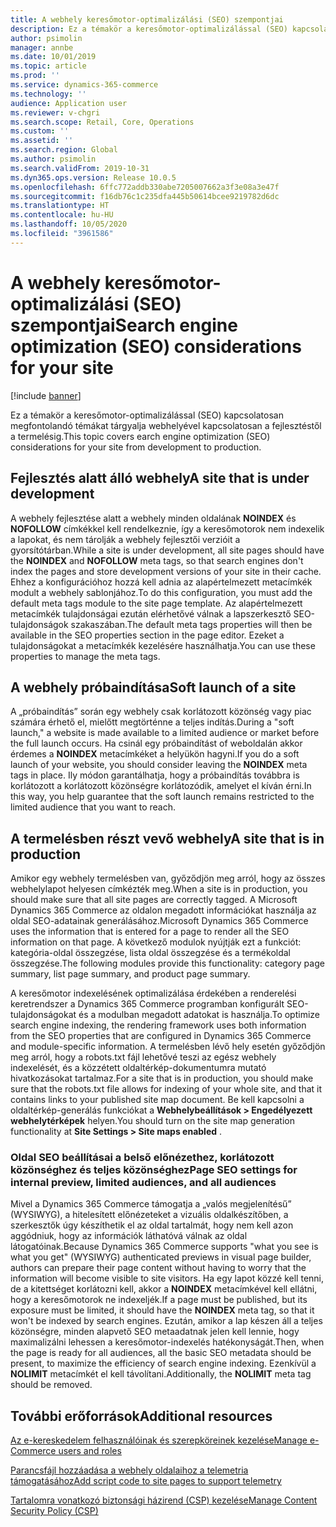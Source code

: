 ```yaml
---
title: A webhely keresőmotor-optimalizálási (SEO) szempontjai
description: Ez a témakör a keresőmotor-optimalizálással (SEO) kapcsolatosan megfontolandó témákat tárgyalja webhelyével kapcsolatosan a fejlesztéstől a termelésig.
author: psimolin
manager: annbe
ms.date: 10/01/2019
ms.topic: article
ms.prod: ''
ms.service: dynamics-365-commerce
ms.technology: ''
audience: Application user
ms.reviewer: v-chgri
ms.search.scope: Retail, Core, Operations
ms.custom: ''
ms.assetid: ''
ms.search.region: Global
ms.author: psimolin
ms.search.validFrom: 2019-10-31
ms.dyn365.ops.version: Release 10.0.5
ms.openlocfilehash: 6ffc772addb330abe7205007662a3f3e08a3e47f
ms.sourcegitcommit: f16db76c1c235dfa445b50614bcee9219782d6dc
ms.translationtype: HT
ms.contentlocale: hu-HU
ms.lasthandoff: 10/05/2020
ms.locfileid: "3961586"
---
```

# <a name="search-engine-optimization-seo-considerations-for-your-site"></a><span data-ttu-id="681c1-103">A webhely keresőmotor-optimalizálási (SEO) szempontjai</span><span class="sxs-lookup"><span data-stu-id="681c1-103">Search engine optimization (SEO) considerations for your site</span></span>


[!include [banner](includes/banner.md)]

<span data-ttu-id="681c1-104">Ez a témakör a keresőmotor-optimalizálással (SEO) kapcsolatosan megfontolandó témákat tárgyalja webhelyével kapcsolatosan a fejlesztéstől a termelésig.</span><span class="sxs-lookup"><span data-stu-id="681c1-104">This topic covers earch engine optimization (SEO) considerations for your site from development to production.</span></span>

## <a name="a-site-that-is-under-development"></a><span data-ttu-id="681c1-105">Fejlesztés alatt álló webhely</span><span class="sxs-lookup"><span data-stu-id="681c1-105">A site that is under development</span></span>

<span data-ttu-id="681c1-106">A webhely fejlesztése alatt a webhely minden oldalának **NOINDEX** és **NOFOLLOW** címkékkel kell rendelkeznie, így a keresőmotorok nem indexelik a lapokat, és nem tárolják a webhely fejlesztői verzióit a gyorsítótárban.</span><span class="sxs-lookup"><span data-stu-id="681c1-106">While a site is under development, all site pages should have the **NOINDEX** and **NOFOLLOW** meta tags, so that search engines don't index the pages and store development versions of your site in their cache.</span></span> <span data-ttu-id="681c1-107">Ehhez a konfigurációhoz hozzá kell adnia az alapértelmezett metacímkék modult a webhely sablonjához.</span><span class="sxs-lookup"><span data-stu-id="681c1-107">To do this configuration, you must add the default meta tags module to the site page template.</span></span> <span data-ttu-id="681c1-108">Az alapértelmezett metacímkék tulajdonságai ezután elérhetővé válnak a lapszerkesztő SEO-tulajdonságok szakaszában.</span><span class="sxs-lookup"><span data-stu-id="681c1-108">The default meta tags properties will then be available in the SEO properties section in the page editor.</span></span> <span data-ttu-id="681c1-109">Ezeket a tulajdonságokat a metacímkék kezelésére használhatja.</span><span class="sxs-lookup"><span data-stu-id="681c1-109">You can use these properties to manage the meta tags.</span></span>

## <a name="soft-launch-of-a-site"></a><span data-ttu-id="681c1-110">A webhely próbaindítása</span><span class="sxs-lookup"><span data-stu-id="681c1-110">Soft launch of a site</span></span>

<span data-ttu-id="681c1-111">A „próbaindítás” során egy webhely csak korlátozott közönség vagy piac számára érhető el, mielőtt megtörténne a teljes indítás.</span><span class="sxs-lookup"><span data-stu-id="681c1-111">During a "soft launch," a website is made available to a limited audience or market before the full launch occurs.</span></span> <span data-ttu-id="681c1-112">Ha csinál egy próbaindítást of weboldalán akkor érdemes a **NOINDEX** metacímkéket a helyükön hagyni.</span><span class="sxs-lookup"><span data-stu-id="681c1-112">If you do a soft launch of your website, you should consider leaving the **NOINDEX** meta tags in place.</span></span> <span data-ttu-id="681c1-113">Ily módon garantálhatja, hogy a próbaindítás továbbra is korlátozott a korlátozott közönségre korlátozódik, amelyet el kíván érni.</span><span class="sxs-lookup"><span data-stu-id="681c1-113">In this way, you help guarantee that the soft launch remains restricted to the limited audience that you want to reach.</span></span>

## <a name="a-site-that-is-in-production"></a><span data-ttu-id="681c1-114">A termelésben részt vevő webhely</span><span class="sxs-lookup"><span data-stu-id="681c1-114">A site that is in production</span></span>

<span data-ttu-id="681c1-115">Amikor egy webhely termelésben van, győződjön meg arról, hogy az összes webhelylapot helyesen címkézték meg.</span><span class="sxs-lookup"><span data-stu-id="681c1-115">When a site is in production, you should make sure that all site pages are correctly tagged.</span></span> <span data-ttu-id="681c1-116">A Microsoft Dynamics 365 Commerce az oldalon megadott információkat használja az oldal SEO-adatainak generálásához.</span><span class="sxs-lookup"><span data-stu-id="681c1-116">Microsoft Dynamics 365 Commerce uses the information that is entered for a page to render all the SEO information on that page.</span></span> <span data-ttu-id="681c1-117">A következő modulok nyújtják ezt a funkciót: kategória-oldal összegzése, lista oldal összegzése és a termékoldal összegzése.</span><span class="sxs-lookup"><span data-stu-id="681c1-117">The following modules provide this functionality: category page summary, list page summary, and product page summary.</span></span>

<span data-ttu-id="681c1-118">A keresőmotor indexelésének optimalizálása érdekében a renderelési keretrendszer a Dynamics 365 Commerce programban konfigurált SEO-tulajdonságokat és a modulban megadott adatokat is használja.</span><span class="sxs-lookup"><span data-stu-id="681c1-118">To optimize search engine indexing, the rendering framework uses both information from the SEO properties that are configured in Dynamics 365 Commerce and module-specific information.</span></span> <span data-ttu-id="681c1-119">A termelésben lévő hely esetén győződjön meg arról, hogy a robots.txt fájl lehetővé teszi az egész webhely indexelését, és a közzétett oldaltérkép-dokumentumra mutató hivatkozásokat tartalmaz.</span><span class="sxs-lookup"><span data-stu-id="681c1-119">For a site that is in production, you should make sure that the robots.txt file allows for indexing of your whole site, and that it contains links to your published site map document.</span></span> <span data-ttu-id="681c1-120">Be kell kapcsolni a oldaltérkép-generálás funkciókat a **Webhelybeállítások \> Engedélyezett webhelytérképek** helyen.</span><span class="sxs-lookup"><span data-stu-id="681c1-120">You should turn on the site map generation functionality at **Site Settings \> Site maps enabled** .</span></span>

### <a name="page-seo-settings-for-internal-preview-limited-audiences-and-all-audiences"></a><span data-ttu-id="681c1-121">Oldal SEO beállításai a belső előnézethez, korlátozott közönséghez és teljes közönséghez</span><span class="sxs-lookup"><span data-stu-id="681c1-121">Page SEO settings for internal preview, limited audiences, and all audiences</span></span>

<span data-ttu-id="681c1-122">Mivel a Dynamics 365 Commerce támogatja a „valós megjelenítésű” (WYSIWYG), a hitelesített előnézeteket a vizuális oldalkészítőben, a szerkesztők úgy készíthetik el az oldal tartalmát, hogy nem kell azon aggódniuk, hogy az információk láthatóvá válnak az oldal látogatóinak.</span><span class="sxs-lookup"><span data-stu-id="681c1-122">Because Dynamics 365 Commerce supports "what you see is what you get" (WYSIWYG) authenticated previews in visual page builder, authors can prepare their page content without having to worry that the information will become visible to site visitors.</span></span> <span data-ttu-id="681c1-123">Ha egy lapot közzé kell tenni, de a kitettséget korlátozni kell, akkor a **NOINDEX** metacímkével kell ellátni, hogy a keresőmotorok ne indexeljék.</span><span class="sxs-lookup"><span data-stu-id="681c1-123">If a page must be published, but its exposure must be limited, it should have the **NOINDEX** meta tag, so that it won't be indexed by search engines.</span></span> <span data-ttu-id="681c1-124">Ezután, amikor a lap készen áll a teljes közönségre, minden alapvető SEO metaadatnak jelen kell lennie, hogy maximalizálni lehessen a keresőmotor-indexelés hatékonyságát.</span><span class="sxs-lookup"><span data-stu-id="681c1-124">Then, when the page is ready for all audiences, all the basic SEO metadata should be present, to maximize the efficiency of search engine indexing.</span></span> <span data-ttu-id="681c1-125">Ezenkívül a **NOLIMIT** metacímkét el kell távolítani.</span><span class="sxs-lookup"><span data-stu-id="681c1-125">Additionally, the **NOLIMIT** meta tag should be removed.</span></span>

## <a name="additional-resources"></a><span data-ttu-id="681c1-126">További erőforrások</span><span class="sxs-lookup"><span data-stu-id="681c1-126">Additional resources</span></span>

[<span data-ttu-id="681c1-127">Az e-kereskedelem felhasználóinak és szerepköreinek kezelése</span><span class="sxs-lookup"><span data-stu-id="681c1-127">Manage e-Commerce users and roles</span></span>](manage-ecommerce-users-roles.md)

[<span data-ttu-id="681c1-128">Parancsfájl hozzáadása a webhely oldalaihoz a telemetria támogatásához</span><span class="sxs-lookup"><span data-stu-id="681c1-128">Add script code to site pages to support telemetry</span></span>](add-telemetry.md)

[<span data-ttu-id="681c1-129">Tartalomra vonatkozó biztonsági házirend (CSP) kezelése</span><span class="sxs-lookup"><span data-stu-id="681c1-129">Manage Content Security Policy (CSP)</span></span>](manage-csp.md)
